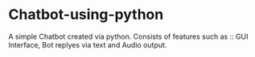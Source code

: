 # Chatbot-using-python
A simple Chatbot created via python. Consists of features such as :: GUI Interface, Bot replyes via text and Audio output.
